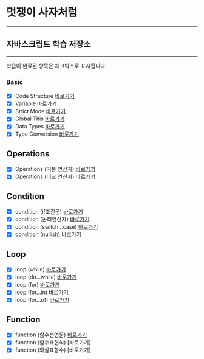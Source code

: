 
# 멋쟁이 사자처럼
---
## 자바스크립트 학습 저장소
---
  
학습이 완료된 항목은 체크박스로 표시됩니다.

### Basic
- [x] Code Structure [바로가기](/client/chapter/core/01.codeStructure.js)
- [x] Variable [바로가기](/client/chapter/core/02.variables.js)
- [x] Strict Mode [바로가기](/client/chapter/core/03.strictMode.js)
- [x] Global This [바로가기](/client/chapter/core/04.globalThis.js)
- [x] Data Types [바로가기](/client/chapter/core/05.dataTypes.js)
- [x] Type Conversion [바로가기](/client/chapter/core/06.typeConversion.js)

## Operations
- [x] Operations (기본 연산자) [바로가기](/client/chapter/core/07-1.operations.js)
- [x] Operations (비교 연산자) [바로가기](/client/chapter/core/07-2.operations.js)  
  
## Condition
- [x] condition (if조건문) [바로가기](/client/chapter/core/08-1.condition.js)
- [x] condition (논리연산자) [바로가기](/client/chapter/core/08-2.condition.js)
- [x] condition (switch...case) [바로가기](/client/chapter/core/08-3.condition.js)
- [x] condition (nullish) [바로가기](/client/chapter/core/08-4.condition.js)  
  
## Loop
- [x] loop (while) [바로가기](/client/chapter/core/09-1.loop.js)
- [x] loop (do...while) [바로가기](/client/chapter/core/09-2.loop.js)
- [x] loop (for) [바로가기](/client/chapter/core/09-3.loop.js)
- [x] loop (for...in) [바로가기](/client/chapter/core/09-4.loop.js)
- [x] loop (for...of) [바로가기](/client/chapter/core/09-5.loop.js)  
  
## Function
- [x] function (함수선언문) [바로가기](/client/chapter/core/10-1.function.js)
- [x] function (함수표현식) [바로가기]
- [x] function (화살표함수) [바로가기]
